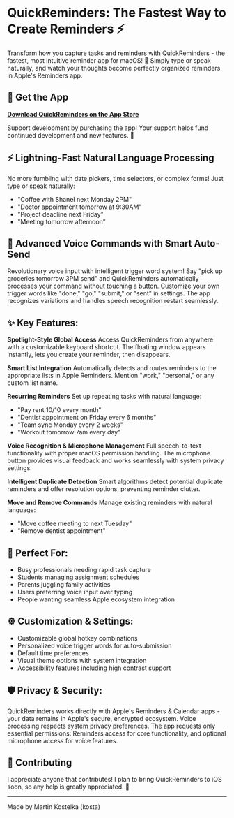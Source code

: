 # QuickReminders: The Fastest Way to Create Reminders ⚡

Transform how you capture tasks and reminders with QuickReminders - the fastest, most intuitive reminder app for macOS! 🚀 Simply type or speak naturally, and watch your thoughts become perfectly organized reminders in Apple's Reminders app.

## 📱 Get the App

**[Download QuickReminders on the App Store](https://apps.apple.com/us/app/quickreminders/id6753989729)** 

Support development by purchasing the app! Your support helps fund continued development and new features. 💪

## ⚡ Lightning-Fast Natural Language Processing
No more fumbling with date pickers, time selectors, or complex forms! Just type or speak naturally:

- "Coffee with Shanel next Monday 2PM"
- "Doctor appointment tomorrow at 9:30AM"
- "Project deadline next Friday"
- "Meeting tomorrow afternoon"

## 🎤 Advanced Voice Commands with Smart Auto-Send
Revolutionary voice input with intelligent trigger word system! Say "pick up groceries tomorrow 3PM send" and QuickReminders automatically processes your command without touching a button. Customize your own trigger words like "done," "go," "submit," or "sent" in settings. The app recognizes variations and handles speech recognition restart seamlessly.


## ✨ Key Features:

**Spotlight-Style Global Access**
Access QuickReminders from anywhere with a customizable keyboard shortcut. The floating window appears instantly, lets you create your reminder, then disappears.

**Smart List Integration**
Automatically detects and routes reminders to the appropriate lists in Apple Reminders. Mention "work," "personal," or any custom list name.

**Recurring Reminders**
Set up repeating tasks with natural language:

- "Pay rent 10/10 every month"
- "Dentist appointment on Friday every 6 months"
- "Team sync Monday every 2 weeks"
- "Workout tomorrow 7am every day"

**Voice Recognition & Microphone Management**
Full speech-to-text functionality with proper macOS permission handling. The microphone button provides visual feedback and works seamlessly with system privacy settings.

**Intelligent Duplicate Detection**
Smart algorithms detect potential duplicate reminders and offer resolution options, preventing reminder clutter.

**Move and Remove Commands**
Manage existing reminders with natural language:

- "Move coffee meeting to next Tuesday"
- "Remove dentist appointment"

## 👥 Perfect For:

- Busy professionals needing rapid task capture
- Students managing assignment schedules
- Parents juggling family activities
- Users preferring voice input over typing
- People wanting seamless Apple ecosystem integration

## ⚙️ Customization & Settings:

- Customizable global hotkey combinations
- Personalized voice trigger words for auto-submission
- Default time preferences
- Visual theme options with system integration
- Accessibility features including high contrast support

## 🛡️ Privacy & Security:
QuickReminders works directly with Apple's Reminders & Calendar apps - your data remains in Apple's secure, encrypted ecosystem. Voice processing respects system privacy preferences. The app requests only essential permissions: Reminders access for core functionality, and optional microphone access for voice features.

## 🤝 Contributing

I appreciate anyone that contributes! I plan to bring QuickReminders to iOS soon, so any help is greatly appreciated. 🙏

---

Made by Martin Kostelka (kosta)
